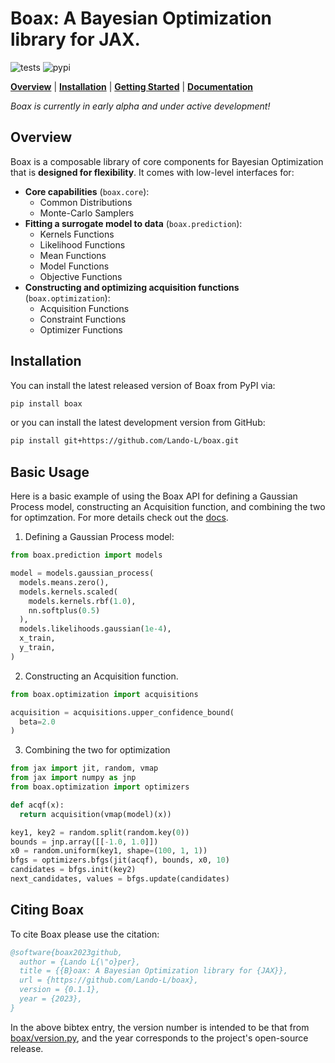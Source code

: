 # Boax: A Bayesian Optimization library for JAX.

![tests](https://github.com/Lando-L/boax/actions/workflows/tests.yml/badge.svg?branch=main)
![pypi](https://img.shields.io/pypi/v/boax)

[**Overview**](#overview)
| [**Installation**](#installation)
| [**Getting Started**](#getting-started)
| [**Documentation**](https://boax.readthedocs.io/en/latest/)

*Boax is currently in early alpha and under active development!*

## Overview

Boax is a composable library of core components for Bayesian Optimization that is **designed for flexibility**. It comes with low-level interfaces for:

* **Core capabilities** (`boax.core`):
  * Common Distributions
  * Monte-Carlo Samplers
* **Fitting a surrogate model to data** (`boax.prediction`):
  * Kernels Functions
  * Likelihood Functions
  * Mean Functions
  * Model Functions
  * Objective Functions
* **Constructing and optimizing acquisition functions** (`boax.optimization`):
  * Acquisition Functions
  * Constraint Functions
  * Optimizer Functions

## Installation

You can install the latest released version of Boax from PyPI via:

```sh
pip install boax
```

or you can install the latest development version from GitHub:

```sh
pip install git+https://github.com/Lando-L/boax.git
```

## Basic Usage

Here is a basic example of using the Boax API for defining a Gaussian Process model, constructing an Acquisition function, and combining the two for optimzation. For more details check out the [docs](https://boax.readthedocs.io/en/latest/).

1. Defining a Gaussian Process model:

```python
from boax.prediction import models

model = models.gaussian_process(
  models.means.zero(),
  models.kernels.scaled(
    models.kernels.rbf(1.0),
    nn.softplus(0.5)
  ),
  models.likelihoods.gaussian(1e-4),
  x_train,
  y_train,
)
```

2. Constructing an Acquisition function.

```python
from boax.optimization import acquisitions

acquisition = acquisitions.upper_confidence_bound(
  beta=2.0
)
```

3. Combining the two for optimization

```python
from jax import jit, random, vmap
from jax import numpy as jnp
from boax.optimization import optimizers

def acqf(x):
  return acquisition(vmap(model)(x))

key1, key2 = random.split(random.key(0))
bounds = jnp.array([[-1.0, 1.0]])
x0 = random.uniform(key1, shape=(100, 1, 1))
bfgs = optimizers.bfgs(jit(acqf), bounds, x0, 10)
candidates = bfgs.init(key2)
next_candidates, values = bfgs.update(candidates)
```

## Citing Boax

To cite Boax please use the citation:

```bibtex
@software{boax2023github,
  author = {Lando L{\"o}per},
  title = {{B}oax: A Bayesian Optimization library for {JAX}},
  url = {https://github.com/Lando-L/boax},
  version = {0.1.1},
  year = {2023},
}
```

In the above bibtex entry, the version number
is intended to be that from [boax/version.py](https://github.com/Lando-L/boax/blob/main/boax/version.py), and the year corresponds to the project's open-source release.

